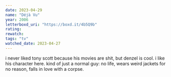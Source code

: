 ```yaml
---
date: 2023-04-29
name: "Déjà Vu"
year: 2006
letterboxd_uri: "https://boxd.it/4b5Q9b"
rating: 
rewatch: 
tags: "tv"
watched_date: 2023-04-27
---
```


i never liked tony scott because his movies are shit, but denzel is cool. i like his character here. kind of just a normal guy: no life, wears weird jackets for no reason, falls in love with a corpse.
